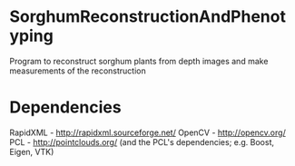 # SorghumReconstructionAndPhenotyping
Program to reconstruct sorghum plants from depth images and make measurements of the reconstruction

# Dependencies
RapidXML - http://rapidxml.sourceforge.net/
OpenCV - http://opencv.org/
PCL - http://pointclouds.org/
(and the PCL's dependencies; e.g. Boost, Eigen, VTK)
